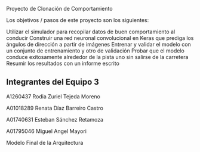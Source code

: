 Proyecto de Clonación de Comportamiento

Los objetivos / pasos de este proyecto son los siguientes:

Utilizar el simulador para recopilar datos de buen comportamiento al conducir
Construir una red neuronal convolucional en Keras que prediga los ángulos de dirección a partir de imágenes
Entrenar y validar el modelo con un conjunto de entrenamiento y otro de validación
Probar que el modelo conduce exitosamente alrededor de la pista uno sin salirse de la carretera
Resumir los resultados con un informe escrito

## Integrantes del Equipo 3
A1260437 Rodia Zuriel Tejeda Moreno

A01018289 Renata Díaz Barreiro Castro

A01740631 Esteban Sánchez Retamoza

A01795046 Miguel Angel Mayori


Modelo Final de la Arquitectura

